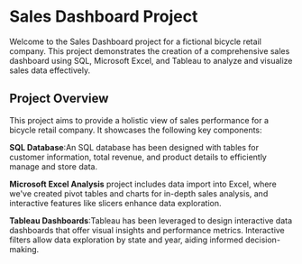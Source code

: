 # Sales Dashboard Project
Welcome to the Sales Dashboard project for a fictional bicycle retail company. This project demonstrates the creation of a comprehensive sales dashboard using SQL, Microsoft Excel, and Tableau to analyze and visualize sales data effectively.
## Project Overview
This project aims to provide a holistic view of sales performance for a bicycle retail company. It showcases the following key components:

**SQL Database**:An SQL database has been designed with tables for customer information, total revenue, and product details to efficiently manage and store data.

**Microsoft Excel Analysis** project includes data import into Excel, where we've created pivot tables and charts for in-depth sales analysis, and interactive features like slicers enhance data exploration.

**Tableau Dashboards**:Tableau has been leveraged to design interactive data dashboards that offer visual insights and performance metrics. Interactive filters allow data exploration by state and year, aiding informed decision-making.



